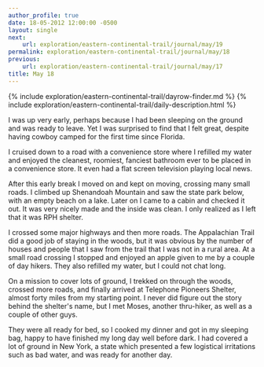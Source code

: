 ```yaml
---
author_profile: true
date: 18-05-2012 12:00:00 -0500
layout: single
next:
    url: exploration/eastern-continental-trail/journal/may/19
permalink: exploration/eastern-continental-trail/journal/may/18
previous:
    url: exploration/eastern-continental-trail/journal/may/17
title: May 18
---
```

{% include exploration/eastern-continental-trail/dayrow-finder.md %}
{% include exploration/eastern-continental-trail/daily-description.html %}

I was up very early, perhaps because I had been sleeping on the ground and was ready to leave. Yet I was surprised to find that I felt great, despite having cowboy camped for the first time since Florida.

I cruised down to a road with a convenience store where I refilled my water and enjoyed the cleanest, roomiest, fanciest bathroom ever to be placed in a convenience store. It even had a flat screen television playing local news.

After this early break I moved on and kept on moving, crossing many small roads. I climbed up Shenandoah Mountain and saw the state park below, with an empty beach on a lake. Later on I came to a cabin and checked it out. It was very nicely made and the inside was clean. I only realized as I left that it was RPH shelter.

I crossed some major highways and then more roads. The Appalachian Trail did a good job of staying in the woods, but it was obvious by the number of houses and people that I saw from the trail that I was not in a rural area. At a small road crossing I stopped and enjoyed an apple given to me by a couple of day hikers. They also refilled my water, but I could not chat long.

On a mission to cover lots of ground, I trekked on through the woods, crossed more roads, and finally arrived at Telephone Pioneers Shelter, almost forty miles from my starting point. I never did figure out the story behind the shelter's name, but I met Moses, another thru-hiker, as well as a couple of other guys.

They were all ready for bed, so I cooked my dinner and got in my sleeping bag, happy to have finished my long day well before dark. I had covered a lot of ground in New York, a state which presented a few logistical irritations such as bad water, and was ready for another day.